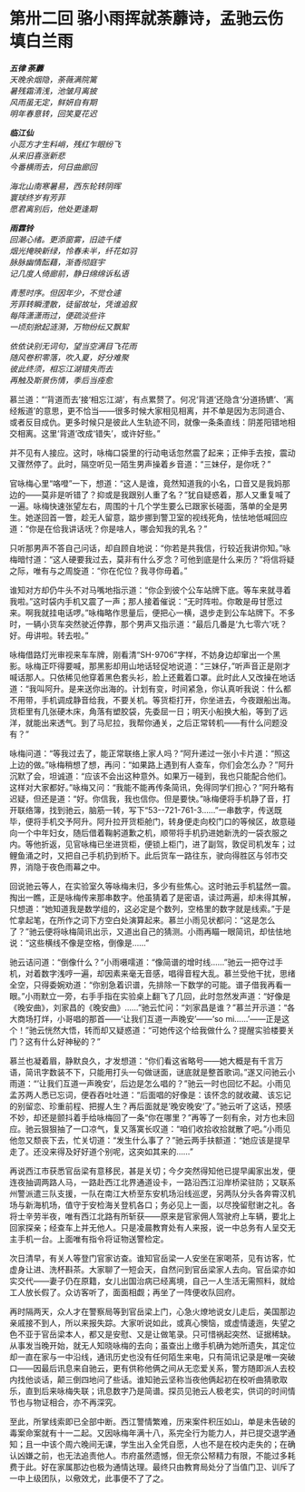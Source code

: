 # 第卅二回 骆小雨挥就荼蘼诗，孟驰云伤填白兰雨

***五律 荼蘼***  
*天晚余烟隐，荼薇满院篱*  
*暑残霜清浅，池皱月离披*  
*风雨虽无定，鲜妍自有期*  
*明年春意转，回笑夏花迟*  

***临江仙***  
*小蕊方才生料峭，残红乍眼纷飞*  
*从来旧喜涨新悲*  
*今番横雨去，何日曲廊回*  

*海北山南寒暑易，西东轮转阴晖*  
*寰球终岁有芳菲*  
*愿君离别后，他处更逢期*  

***雨霖铃***  
*回潮心绪。更添窗雾，旧迹千缕*  
*烟光掩映新绿，怜春未半，纤花如羽*  
*脉脉幽情酝藉，渐香彻庭宇*  
*记几度人倚廊前，静日绵绵诉私语*  

*青葱时序。但因年少，不觉仓遽*  
*芳菲转瞬湮散，徒留故址，凭谁追叙*  
*每阵潇潇雨过，便疏淡些许*  
*一顷刻掀起涟漪，万物纷纭又飘絮*  

*依依诀别无词句，望当空满目飞花雨*  
*随风卷积零落，吹入夏，好分难聚*  
*彼此终须，相忘江湖错失而去*  
*再触及斯景伤情，季后当痊愈*  

慕兰道：“‘背道而去’接‘相忘江湖’，有点累赘了。何况‘背道’还隐含‘分道扬镳’、‘离经叛道’的意思，更不恰当——很多时候大家相见相离，并不单是因为志同道合、或者反目成仇。更多时候只是彼此人生轨迹不同，就像一条条直线：阴差阳错地相交相离。这里‘背道’改成‘错失’，或许好些。”

并不见有人接应。这时，咏梅口袋里的行动电话忽然震了起来；正伸手去按，震动又骤然停了。此时，隔空听见一陌生男声操着乡音道：“三妹仔，是你呒？”

官咏梅心里“咯噔”一下，想道：“这人是谁，竟然知道我的小名，口音又是我妈那边的——莫非是听错了？抑或是我跟别人重了名？”犹自疑惑着，那人又重复喊了一遍。咏梅快速张望左右，周围的十几个学生要么已跟家长碰面，落单的全是男生。她遂回首一瞥，趁无人留意，踮步挪到警卫室的视线死角，怯怯地低喊回应道：“你是在佮我讲话呒？你是啥人，哪会知我的乳名？”

只听那男声不答自己问话，却自顾自地说：“你若是共我信，行较近我讲你知。”咏梅暗忖道：“这人硬要我过去，莫非有什么歹念？可他到底是什么来历？”将信将疑之际，唯有与之周旋道：“你在佗位？我寻你毋着。”

谁知对方却仍牛头不对马嘴地指示道：“你企到彼个公车站牌下底。等车来就寻着我啦。”这时袋内手机又震了一声；那人接着催说：“无时阵啦。你敢是毋甘愿过来。啊我就挂电话啰。”咏梅略作思量后，便把心一横，退步走到公车站牌下。不多时，一辆小货车突然驶近停靠，那个男声又指示道：“最后几番是‘九七零六’呒？好。毋讲啦。转去啦。”

咏梅借路灯光审视来车车牌，刚看清“SH-9706”字样，不妨身边却窜出一个黑影。咏梅正吓得要喊，那黑影却用山地话轻促地说道：“三妹仔，”听声音正是刚才喊话那人。只依稀见他穿着黑色套头衫，脸上还戴着口罩。此时此人又改操在地话道：“我叫阿升。是来送你出海的。计划有变，时间紧急，你认真听我说：什么都不用带，手机调成静音给我，不要关机。等货柜打开，你坐进去，今夜跟船出海。货柜里有几张硬木床，角落有塑胶袋，先委屈一日；明天小船换大船，等到了远洋，就能出来透气。到了马尼拉，我帮你通关，之后正常转机——有什么问题没有？”

咏梅问道：“等我过去了，能正常联络上家人吗？”阿升递过一张小卡片道：“照这上边的做。”咏梅稍想了想，再问：“如果路上遇到有人查车，你们会怎么办？”阿升沉默了会，坦诚道：“应该不会出这种意外。如果万一碰到，我也只能配合他们。这样对大家都好。”咏梅又问：“我能不能再传条简讯，免得同学们担心？”阿升略有迟疑，但还是道：“好。你信我，我也信你。但是要快。”咏梅便将手机静了音，打开联络簿，找到驰云，脑筋一转，写下“53--721-761-3……”一串数字，传送既毕，便将手机交予阿升。阿升拉开货柜舱门，转身便走向校门口的等候区，故意碰向一个中年妇女，随后借着鞠躬道歉之机，顺带将手机扔进她新洗的一袋衣服之内。等他折返，见官咏梅已坐进货柜，便锁上柜门，进了副驾，敦促司机发车；过鲤鱼涌之时，又把自己手机扔到桥下。此后货车一路往东，驶向得胜区与邻市交界，消隐于夜色雨幕之中。

回说驰云等人，在实验室久等咏梅未归，多少有些焦心。这时驰云手机猛然一震。掏出一瞧，正是咏梅传来那串数字。他虽猜着了是密语，读过两遍，却未得其解，只想道：“她知道我是数学组的，这必定是个数列，空格里的数字就是线索。”于是忙拿起笔，在所作之词下方空白处演算起来。慕兰小雨见状都问：“这是怎么了？”驰云便将咏梅简讯出示，又道出自己的猜测。小雨再瞄一眼简讯，却怯怯地说：“这些横线不像是空格，倒像是……”

驰云诘问道：“倒像什么？”小雨嗫嚅道：“像简谱的增时线……”驰云一把夺过手机，对着数字浅哼一遍，却因素来毫无音感，唱得音程大乱。慕兰受他干扰，思绪全空，只得委婉劝道：“你别急着识谱，先排除一下数学的可能。谱子借我再看一眼。”小雨默立一旁，右手手指在实验桌上翻飞了几回，此时忽然发声道：“好像是《晚安曲》，刘家昌的《晚安曲》……”驰云忙问：“刘家昌是谁？”慕兰开示道：“各大商场打烊，小哥唱的那首——‘让我们互道一声晚安’——‘so mi……’——正是这个！”驰云恍然大悟，转而却又疑惑道：“可她传这个给我做什么？提醒实验楼要关门？这有什么好神秘的？”

慕兰也凝着眉，静默良久，才发想道：“你们看这省略号——她大概是有千言万语，简讯字数装不下，只能用打头一句做谜面，谜底就是整首歌词。”遂又问驰云小雨道：“’让我们互道一声晚安‘，后边是怎么唱的？”驰云一时也回忆不起。小雨见孟苏两人悉已忘词，便吞吞吐吐道：“后面唱的好像是：该怀念的就收藏、该忘记的别留恋、珍重前程、把握人生？再后面就是’晚安晚安‘了。”驰云听了这话，预感不妙，却还是颤抖着手给咏梅回了一条“你在哪里？”再等了一刻有余，对方也未回应。驰云狠狠抽了一口凉气，复又落寞长叹道：“咱们收拾收拾就散了吧。”小雨见他忽又颓丧下去，忙关切道：“发生什么事了？”驰云两手扶额道：“她应该是提早走了。还没来得及好好道个别呢，这突如其来的……”

再说西江市获悉官岳梁有意移民，甚是关切；今夕突然得知他已提早阖家出发，便连夜抽调两路人马，一路赴西江北界通道设卡，一路沿西江沿岸桥梁驻防；又联系州警派遣三队支援，一队在南江大桥至东安机场沿线巡逻，另两队分头各奔霄汉机场与新海机场，值守于安检海关登机各口；务必见上一面，以尽挽留慰谢之礼。各将士辛劳半夜，唯有西江北路有所斩获——原来是官家佣人驾驶府上车辆，要北上回家探亲；经查车上并无他人。只是凌晨教育处有人来报，说一中总务有人呈交无主手机一台。上面唯有指令将证物送警检定。

次日清早，有关人等登门官家访查。谁知官岳梁一人安坐在家喝茶，见有访客，忙虚身让进、洗杯斟茶。大家聊了一短会天，自然问到官岳梁家人去向。官岳梁亦如实交代——妻子仍在原籍，女儿出国治病已经离境，自己一人生活无需照料，就给工人放长假了。众访客听了，面面相觑；再坐了一阵便收队回府。

再时隔两天，众人才在警察局等到官岳梁上门，心急火燎地说女儿走后，美国那边亲戚接不到人，所以来报失踪。大家听说如此，或真心懊恼，或虚情逶迤，失望之色不亚于官岳梁本人，都又是安慰、又是让做笔录。只可惜祸起突然、证据稀缺。从事发当晚开始，就无人知晓咏梅的去向；虽查出上缴手机确为她所遗失，其定位却一直在家与一中沿线，通讯历史也没有任何陌生来电，只有简讯记录是唯一突破口——因最后讯息来自驰云，更有供称他俩之间从无恋爱关系，警方随即派人去校内找他谈话，颠三倒四地问了些话。谁知驰云坚称当夜他俩起初在校听曲猜歌取乐，直到后来咏梅失联；讯息数字乃是简谱。探员见驰云人极老实，供词的时间情节也与物证相合，亦不再深究。

至此，所掌线索即已全部中断。西江警情繁难，历来案件积压如山，单是未告破的毒案命案就有十一二起。又因咏梅年满十八，系完全行为能力人，并已提交退学通知；且一中该个周六晚间无课，学生出入全凭自愿，人也不是在校内走失的；在确认凶嫌之前，也无法追责他人。市府虽然遗憾，但无奈公帑精力有限，不能过多耗费于此。好在家属那边也极为通情达理。最终只由教育局处分了当值门卫、训斥了一中上级团队，以儆效尤，此事便不了了之。
